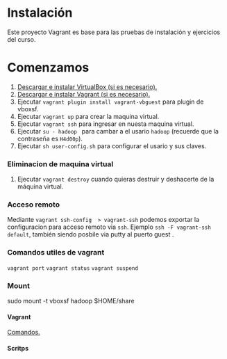 # Instalación

Este proyecto Vagrant es base para las pruebas de instalación y ejercicios del curso.

# Comenzamos

1.  [Descargar e instalar VirtualBox (si es necesario).](https://www.virtualbox.org/wiki/Downloads)
2.  [Descargar e instalar Vagrant (si es necesario).](http://www.vagrantup.com/downloads.html)
3.  Ejecutar ```vagrant plugin install vagrant-vbguest```  para plugin de vboxsf.
3.  Ejecutar ```vagrant up```  para crear la maquina virtual.
4.  Ejecutar ```vagrant ssh``` para ingresar en nuesta maquina virtual.
5.  Ejecutar ```su - hadoop ``` para cambar a el usario ```hadoop``` (recuerde que la contraseña es ```H4d00p```).
6.  Ejecutar ```sh user-config.sh``` para configurar el usario y sus claves.

### Eliminacion de maquina virtual
1.  Ejecutar ```vagrant destroy``` cuando quieras destruir y deshacerte de la máquina virtual.



### Acceso remoto
Mediante  ```vagrant ssh-config  > vagrant-ssh``` podemos exportar la configuracion para acceso remoto via ```ssh```.
Ejemplo  ```ssh -F vagrant-ssh default```, también siendo posbile via putty al puerto guest .

### Comandos utiles de vagrant
```vagrant port```
```vagrant status```
```vagrant suspend```


### Mount
sudo mount -t vboxsf hadoop $HOME/share


#### Vagrant
[Comandos.](https://www.vagrantup.com/docs/cli/)



#### Scritps






